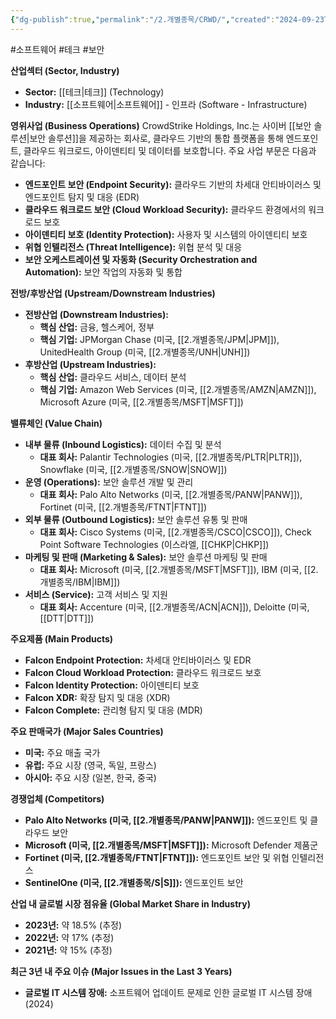 ```yaml
---
{"dg-publish":true,"permalink":"/2.개별종목/CRWD/","created":"2024-09-23T09:27:21.639+09:00","updated":"2025-07-29T21:37:04.526+09:00"}
---
```


#소프트웨어 #테크 #보안 


**산업섹터 (Sector, Industry)**

- **Sector:** [[테크\|테크]] (Technology)
- **Industry:** [[소프트웨어\|소프트웨어]] - 인프라 (Software - Infrastructure)

**영위사업 (Business Operations)** CrowdStrike Holdings, Inc.는 사이버 [[보안 솔루션\|보안 솔루션]]을 제공하는 회사로, 클라우드 기반의 통합 플랫폼을 통해 엔드포인트, 클라우드 워크로드, 아이덴티티 및 데이터를 보호합니다. 주요 사업 부문은 다음과 같습니다:

- **엔드포인트 보안 (Endpoint Security):** 클라우드 기반의 차세대 안티바이러스 및 엔드포인트 탐지 및 대응 (EDR)
- **클라우드 워크로드 보안 (Cloud Workload Security):** 클라우드 환경에서의 워크로드 보호
- **아이덴티티 보호 (Identity Protection):** 사용자 및 시스템의 아이덴티티 보호
- **위협 인텔리전스 (Threat Intelligence):** 위협 분석 및 대응
- **보안 오케스트레이션 및 자동화 (Security Orchestration and Automation):** 보안 작업의 자동화 및 통합

**전방/후방산업 (Upstream/Downstream Industries)**

- **전방산업 (Downstream Industries):**
    - **핵심 산업:** 금융, 헬스케어, 정부
    - **핵심 기업:** JPMorgan Chase (미국, [[2.개별종목/JPM\|JPM]]), UnitedHealth Group (미국, [[2.개별종목/UNH\|UNH]])
- **후방산업 (Upstream Industries):**
    - **핵심 산업:** 클라우드 서비스, 데이터 분석
    - **핵심 기업:** Amazon Web Services (미국, [[2.개별종목/AMZN\|AMZN]]), Microsoft Azure (미국, [[2.개별종목/MSFT\|MSFT]])

**밸류체인 (Value Chain)**

- **내부 물류 (Inbound Logistics):** 데이터 수집 및 분석
    - **대표 회사:** Palantir Technologies (미국, [[2.개별종목/PLTR\|PLTR]]), Snowflake (미국, [[2.개별종목/SNOW\|SNOW]])
- **운영 (Operations):** 보안 솔루션 개발 및 관리
    - **대표 회사:** Palo Alto Networks (미국, [[2.개별종목/PANW\|PANW]]), Fortinet (미국, [[2.개별종목/FTNT\|FTNT]])
- **외부 물류 (Outbound Logistics):** 보안 솔루션 유통 및 판매
    - **대표 회사:** Cisco Systems (미국, [[2.개별종목/CSCO\|CSCO]]), Check Point Software Technologies (이스라엘, [[CHKP\|CHKP]])
- **마케팅 및 판매 (Marketing & Sales):** 보안 솔루션 마케팅 및 판매
    - **대표 회사:** Microsoft (미국, [[2.개별종목/MSFT\|MSFT]]), IBM (미국, [[2.개별종목/IBM\|IBM]])
- **서비스 (Service):** 고객 서비스 및 지원
    - **대표 회사:** Accenture (미국, [[2.개별종목/ACN\|ACN]]), Deloitte (미국, [[DTT\|DTT]])

**주요제품 (Main Products)**

- **Falcon Endpoint Protection:** 차세대 안티바이러스 및 EDR
- **Falcon Cloud Workload Protection:** 클라우드 워크로드 보호
- **Falcon Identity Protection:** 아이덴티티 보호
- **Falcon XDR:** 확장 탐지 및 대응 (XDR)
- **Falcon Complete:** 관리형 탐지 및 대응 (MDR)

**주요 판매국가 (Major Sales Countries)**

- **미국:** 주요 매출 국가
- **유럽:** 주요 시장 (영국, 독일, 프랑스)
- **아시아:** 주요 시장 (일본, 한국, 중국)

**경쟁업체 (Competitors)**

- **Palo Alto Networks (미국, [[2.개별종목/PANW\|PANW]]):** 엔드포인트 및 클라우드 보안
- **Microsoft (미국, [[2.개별종목/MSFT\|MSFT]]):** Microsoft Defender 제품군
- **Fortinet (미국, [[2.개별종목/FTNT\|FTNT]]):** 엔드포인트 보안 및 위협 인텔리전스
- **SentinelOne (미국, [[2.개별종목/S\|S]]):** 엔드포인트 보안

**산업 내 글로벌 시장 점유율 (Global Market Share in Industry)**

- **2023년:** 약 18.5% (추정)
- **2022년:** 약 17% (추정)
- **2021년:** 약 15% (추정)

**최근 3년 내 주요 이슈 (Major Issues in the Last 3 Years)**

- **글로벌 IT 시스템 장애:** 소프트웨어 업데이트 문제로 인한 글로벌 IT 시스템 장애 (2024)